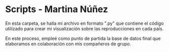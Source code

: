 # Scripts - Martina Núñez

En esta carpeta, se halla mi archivo en formato ".py" que contiene el código utilizado para crear mi visualización sobre las reproducciones en cada país.

En este proceso, empleé como punto de partida la base de datos final que elaboramos en colaboración con mis compañeros de grupo.